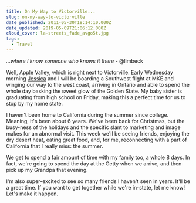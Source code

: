 ```yaml
---
title: On My Way to Victorville...
slug: on-my-way-to-victorville
date_published: 2011-05-30T18:14:10.000Z
date_updated: 2019-05-09T21:06:12.000Z
cloud_cover: la-streets_fade_avgo5t.jpg
tags:
  - Travel
---
```


*...where I know someone who knows it there* - @limbeck

Well, Apple Valley, which is right next to Victorville. Early Wednesday morning [Jessica](http://www.waysideviolet.com) and I will be boarding a Southwest flight at MKE and winging our way to the west coast, arriving in Ontario and able to spend the whole day basking the sweet glow of the Golden State. My baby sister is graduating from high school on Friday, making this a perfect time for us to stop by my home state.

I haven't been home to California during the summer since college. Meaning, it's been about 6 years. We've been back for Christmas, but the busy-ness of the holidays and the specific slant to marketing and image makes for an abnormal visit. This week we'll be seeing friends, enjoying the dry desert heat, eating great food, and, for me, reconnecting with a part of California that I really miss: the summer.

We get to spend a fair amount of time with my family too, a whole 8 days. In fact, we're going to spend the day at the Getty when we arrive, and then pick up my Grandpa that evening.

I'm also super-excited to see so many friends I haven't seen in years. It'll be a great time. If you want to get together while we're in-state, let me know! Let's make it happen.
